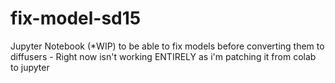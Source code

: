 # fix-model-sd15
Jupyter Notebook (*WIP) to be able to fix models before converting them to diffusers - Right now isn't working ENTIRELY as i'm patching it from colab to jupyter
